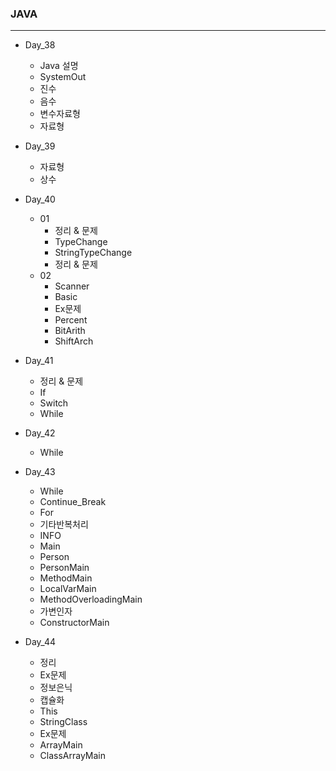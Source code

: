 ### JAVA
---

- Day_38
  - Java 설명
  - SystemOut
  - 진수
  - 음수
  - 변수자료형
  - 자료형
    
- Day_39
  - 자료형
  - 상수

- Day_40
  - 01
    - 정리 & 문제
    - TypeChange
    - StringTypeChange
    - 정리 & 문제
  - 02
    - Scanner
    - Basic
    - Ex문제
    - Percent
    - BitArith
    - ShiftArch
    
- Day_41
  - 정리 & 문제
  - If
  - Switch
  - While
 
- Day_42
  - While

- Day_43
  - While
  - Continue_Break
  - For
  - 기타반복처리
  - INFO
  - Main
  - Person
  - PersonMain
  - MethodMain
  - LocalVarMain
  - MethodOverloadingMain
  - 가변인자
  - ConstructorMain

- Day_44
  - 정리
  - Ex문제
  - 정보은닉
  - 캡슐화
  - This
  - StringClass
  - Ex문제
  - ArrayMain
  - ClassArrayMain
